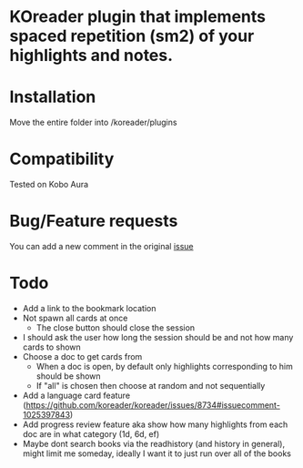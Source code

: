 # KOreader plugin that implements spaced repetition (sm2) of your highlights and notes.

# Installation
Move the entire folder into /koreader/plugins

# Compatibility
Tested on Kobo Aura

 # Bug/Feature requests
 You can add a new comment in the original [issue](https://github.com/koreader/koreader/issues/8734)

# Todo
* Add a link to the bookmark location
* Not spawn all cards at once
  * The close button should close the session
* I should ask the user how long the session should be and not how many cards to shown
* Choose a doc to get cards from
  * When a doc is open, by default only highlights corresponding to him should be shown
  * If "all" is chosen then choose at random and not sequentially
* Add a language card feature (https://github.com/koreader/koreader/issues/8734#issuecomment-1025397843)
* Add progress review feature aka show how many highlights from each doc are in what category (1d, 6d, ef)
* Maybe dont search books via the readhistory (and history in general), might limit me someday, ideally I want it to just run over all of the books
